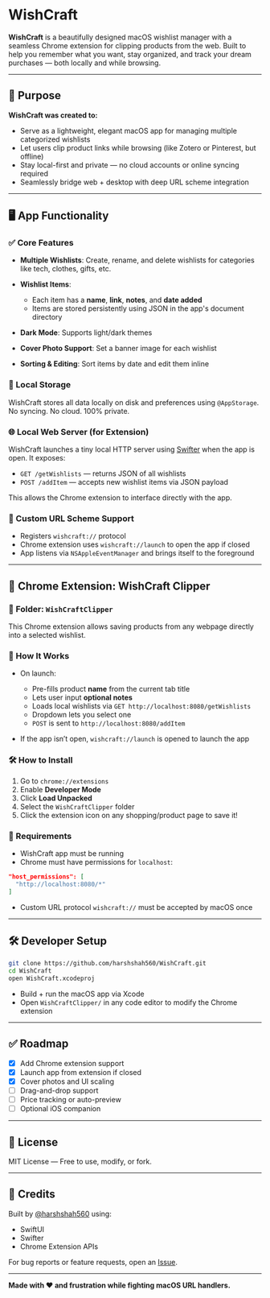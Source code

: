 # **WishCraft**

**WishCraft** is a beautifully designed macOS wishlist manager with a seamless Chrome extension for clipping products from the web. Built to help you remember what you want, stay organized, and track your dream purchases — both locally and while browsing.

---

## 📌 Purpose

**WishCraft was created to:**

* Serve as a lightweight, elegant macOS app for managing multiple categorized wishlists
* Let users clip product links while browsing (like Zotero or Pinterest, but offline)
* Stay local-first and private — no cloud accounts or online syncing required
* Seamlessly bridge web + desktop with deep URL scheme integration

---

## 🖥 App Functionality

### ✅ Core Features

* **Multiple Wishlists**: Create, rename, and delete wishlists for categories like tech, clothes, gifts, etc.
* **Wishlist Items**:

  * Each item has a **name**, **link**, **notes**, and **date added**
  * Items are stored persistently using JSON in the app's document directory
* **Dark Mode**: Supports light/dark themes
* **Cover Photo Support**: Set a banner image for each wishlist
* **Sorting & Editing**: Sort items by date and edit them inline

### 💾 Local Storage

WishCraft stores all data locally on disk and preferences using `@AppStorage`. No syncing. No cloud. 100% private.

### 🌐 Local Web Server (for Extension)

WishCraft launches a tiny local HTTP server using [Swifter](https://github.com/httpswift/swifter) when the app is open. It exposes:

* `GET /getWishlists` — returns JSON of all wishlists
* `POST /addItem` — accepts new wishlist items via JSON payload

This allows the Chrome extension to interface directly with the app.

### 🔗 Custom URL Scheme Support

* Registers `wishcraft://` protocol
* Chrome extension uses `wishcraft://launch` to open the app if closed
* App listens via `NSAppleEventManager` and brings itself to the foreground

---

## 🧩 Chrome Extension: WishCraft Clipper

### 📂 Folder: `WishCraftClipper`

This Chrome extension allows saving products from any webpage directly into a selected wishlist.

### 🧠 How It Works

* On launch:

  * Pre-fills product **name** from the current tab title
  * Lets user input **optional notes**
  * Loads local wishlists via `GET http://localhost:8080/getWishlists`
  * Dropdown lets you select one
  * `POST` is sent to `http://localhost:8080/addItem`
* If the app isn’t open, `wishcraft://launch` is opened to launch the app

### 🛠 How to Install

1. Go to `chrome://extensions`
2. Enable **Developer Mode**
3. Click **Load Unpacked**
4. Select the `WishCraftClipper` folder
5. Click the extension icon on any shopping/product page to save it!

### 🧪 Requirements

* WishCraft app must be running
* Chrome must have permissions for `localhost`:

```json
"host_permissions": [
  "http://localhost:8080/*"
]
```

* Custom URL protocol `wishcraft://` must be accepted by macOS once

---

## 🛠 Developer Setup

```bash
git clone https://github.com/harshshah560/WishCraft.git
cd WishCraft
open WishCraft.xcodeproj
```

* Build + run the macOS app via Xcode
* Open `WishCraftClipper/` in any code editor to modify the Chrome extension

---

## ✅ Roadmap

* [x] Add Chrome extension support
* [x] Launch app from extension if closed
* [x] Cover photos and UI scaling
* [ ] Drag-and-drop support
* [ ] Price tracking or auto-preview
* [ ] Optional iOS companion

---

## 📝 License

MIT License — Free to use, modify, or fork.

---

## 🙌 Credits

Built by [@harshshah560](https://github.com/harshshah560) using:

* SwiftUI
* Swifter
* Chrome Extension APIs

For bug reports or feature requests, open an [Issue](https://github.com/harshshah560/WishCraft/issues).

---

**Made with ❤️ and frustration while fighting macOS URL handlers.**
